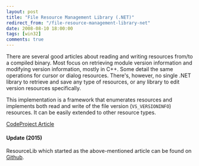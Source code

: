 ```yaml
---
layout: post
title: "File Resource Management Library (.NET)"
redirect_from: "/file-resource-management-library-net"
date: 2008-08-10 18:00:00
tags: [win32]
comments: true
---
```

There are several good articles about reading and writing resources from/to a compiled binary. Most focus on retrieving module version information and modifying version information, mostly in C++. Some detail the same operations for cursor or dialog resources. There's, however, no single .NET library to retrieve and save any type of resources, or any library to edit version resources specifically.

This implementation is a framework that enumerates resources and implements both read and write of the file version (`VS_VERSIONINFO`) resources. It can be easily extended to other resource types.

<a href='http://www.codeproject.com/Articles/27373/File-Resource-Management-Library-NET' target='_blank'>CodeProject Article</a>

#### Update (2015)

ResourceLib which started as the above-mentioned article can be found on <a href='https://github.com/dblock/resourcelib' target='_blank'>Github</a>.

